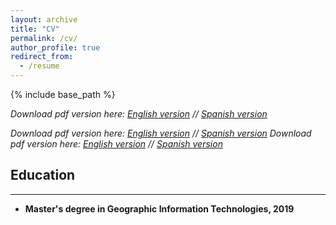 ```yaml
---
layout: archive
title: "CV"
permalink: /cv/
author_profile: true
redirect_from:
  - /resume
---
```


{% include base_path %}


_Download pdf version here: [English version](files/paper1.pdf "CV English") // [Spanish version](files/paper2.pdf "CV Spanish")_

_Download pdf version here: <a href="/files/paper1.pdf" class="image fit" target="_blank">English version</a> // <a href="/files/paper2.pdf" target="_blank">Spanish version</a>_
_Download pdf version here: <a href="/files/paper1.pdf">English version</a> // <a href="/files/paper2.pdf" target="_blank" class="image fit">Spanish version</a>_


## Education
------

* **Master's degree in Geographic Information Technologies, 2019**<br/>
